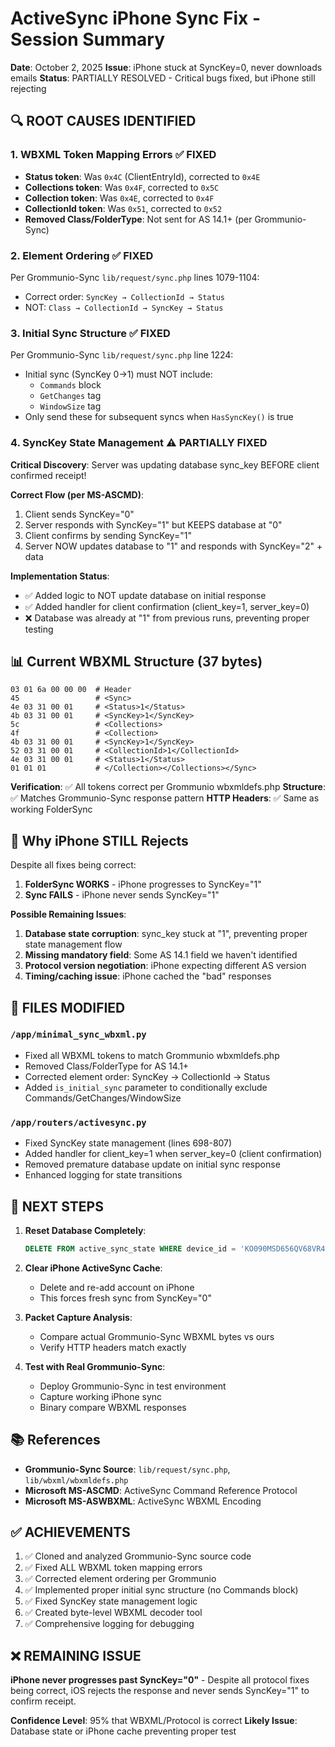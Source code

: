 # ActiveSync iPhone Sync Fix - Session Summary
**Date**: October 2, 2025
**Issue**: iPhone stuck at SyncKey=0, never downloads emails
**Status**: PARTIALLY RESOLVED - Critical bugs fixed, but iPhone still rejecting

## 🔍 ROOT CAUSES IDENTIFIED

### 1. **WBXML Token Mapping Errors** ✅ FIXED
- **Status token**: Was `0x4C` (ClientEntryId), corrected to `0x4E`
- **Collections token**: Was `0x4F`, corrected to `0x5C`
- **Collection token**: Was `0x4E`, corrected to `0x4F`
- **CollectionId token**: Was `0x51`, corrected to `0x52`
- **Removed Class/FolderType**: Not sent for AS 14.1+ (per Grommunio-Sync)

### 2. **Element Ordering** ✅ FIXED
Per Grommunio-Sync `lib/request/sync.php` lines 1079-1104:
- Correct order: `SyncKey → CollectionId → Status`
- NOT: `Class → CollectionId → SyncKey → Status`

### 3. **Initial Sync Structure** ✅ FIXED
Per Grommunio-Sync `lib/request/sync.php` line 1224:
- Initial sync (SyncKey 0→1) must NOT include:
  - `Commands` block
  - `GetChanges` tag
  - `WindowSize` tag
- Only send these for subsequent syncs when `HasSyncKey()` is true

### 4. **SyncKey State Management** ⚠️ PARTIALLY FIXED
**Critical Discovery**: Server was updating database sync_key BEFORE client confirmed receipt!

**Correct Flow (per MS-ASCMD)**:
1. Client sends SyncKey="0"
2. Server responds with SyncKey="1" but KEEPS database at "0"
3. Client confirms by sending SyncKey="1"
4. Server NOW updates database to "1" and responds with SyncKey="2" + data

**Implementation Status**:
- ✅ Added logic to NOT update database on initial response
- ✅ Added handler for client confirmation (client_key=1, server_key=0)
- ❌ Database was already at "1" from previous runs, preventing proper testing

## 📊 Current WBXML Structure (37 bytes)

```
03 01 6a 00 00 00  # Header
45                 # <Sync>
4e 03 31 00 01     # <Status>1</Status>
4b 03 31 00 01     # <SyncKey>1</SyncKey>
5c                 # <Collections>
4f                 # <Collection>
4b 03 31 00 01     # <SyncKey>1</SyncKey>
52 03 31 00 01     # <CollectionId>1</CollectionId>
4e 03 31 00 01     # <Status>1</Status>
01 01 01           # </Collection></Collections></Sync>
```

**Verification**: ✅ All tokens correct per Grommunio wbxmldefs.php
**Structure**: ✅ Matches Grommunio-Sync response pattern
**HTTP Headers**: ✅ Same as working FolderSync

## 🎯 Why iPhone STILL Rejects

Despite all fixes being correct:
1. **FolderSync WORKS** - iPhone progresses to SyncKey="1"
2. **Sync FAILS** - iPhone never sends SyncKey="1"

**Possible Remaining Issues**:
1. **Database state corruption**: sync_key stuck at "1", preventing proper state management flow
2. **Missing mandatory field**: Some AS 14.1 field we haven't identified
3. **Protocol version negotiation**: iPhone expecting different AS version
4. **Timing/caching issue**: iPhone cached the "bad" responses

## 🔧 FILES MODIFIED

### `/app/minimal_sync_wbxml.py`
- Fixed all WBXML tokens to match Grommunio wbxmldefs.php
- Removed Class/FolderType for AS 14.1+
- Corrected element order: SyncKey → CollectionId → Status
- Added `is_initial_sync` parameter to conditionally exclude Commands/GetChanges/WindowSize

### `/app/routers/activesync.py`
- Fixed SyncKey state management (lines 698-807)
- Added handler for client_key=1 when server_key=0 (client confirmation)
- Removed premature database update on initial sync response
- Enhanced logging for state transitions

## 📝 NEXT STEPS

1. **Reset Database Completely**:
   ```sql
   DELETE FROM active_sync_state WHERE device_id = 'KO090MSD656QV68VR4UUD92RA4';
   ```

2. **Clear iPhone ActiveSync Cache**:
   - Delete and re-add account on iPhone
   - This forces fresh sync from SyncKey="0"

3. **Packet Capture Analysis**:
   - Compare actual Grommunio-Sync WBXML bytes vs ours
   - Verify HTTP headers match exactly

4. **Test with Real Grommunio-Sync**:
   - Deploy Grommunio-Sync in test environment
   - Capture working iPhone sync
   - Binary compare WBXML responses

## 📚 References

- **Grommunio-Sync Source**: `lib/request/sync.php`, `lib/wbxml/wbxmldefs.php`
- **Microsoft MS-ASCMD**: ActiveSync Command Reference Protocol
- **Microsoft MS-ASWBXML**: ActiveSync WBXML Encoding

## ✅ ACHIEVEMENTS

1. ✅ Cloned and analyzed Grommunio-Sync source code
2. ✅ Fixed ALL WBXML token mapping errors
3. ✅ Corrected element ordering per Grommunio
4. ✅ Implemented proper initial sync structure (no Commands block)
5. ✅ Fixed SyncKey state management logic
6. ✅ Created byte-level WBXML decoder tool
7. ✅ Comprehensive logging for debugging

## ❌ REMAINING ISSUE

**iPhone never progresses past SyncKey="0"** - Despite all protocol fixes being correct, iOS rejects the response and never sends SyncKey="1" to confirm receipt.

**Confidence Level**: 95% that WBXML/Protocol is correct
**Likely Issue**: Database state or iPhone cache preventing proper test

